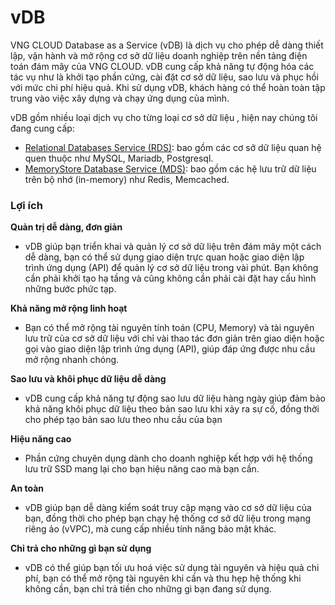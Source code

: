 # vDB

VNG CLOUD Database as a Service (vDB) là dịch vụ cho phép dễ dàng thiết lập, vận hành và mở rộng cơ sở dữ liệu doanh nghiệp trên nền tảng điện toán đám mây của VNG CLOUD. vDB cung cấp khả năng tự động hóa các tác vụ như là khởi tạo phần cứng, cài đặt cơ sở dữ liệu, sao lưu và phục hồi với mức chi phí hiệu quả. Khi sử dụng vDB, khách hàng có thể hoàn toàn tập trung vào việc xây dựng và chạy ứng dụng của mình.

vDB gồm nhiều loại dịch vụ cho từng loại cơ sở dữ liệu , hiện nay chúng tôi đang cung cấp: 

* [Relational Databases Service (RDS)](https://docs.vngcloud.vn/vng-cloud-document/vn/vdb/relational-database-service-rds): bao gồm các cơ sở dữ liệu quan hệ quen thuộc như MySQL, Mariadb, Postgresql.
* [MemoryStore Database Service (MDS)](https://docs.vngcloud.vn/vng-cloud-document/vn/vdb/memorystore-database-service-mds): bao gồm các hệ lưu trữ dữ liệu trên bộ nhớ (in-memory) như Redis, Memcached.

### Lợi ích 

**Quản trị dễ dàng, đơn giản**

* vDB giúp bạn triển khai và quản lý cơ sở dữ liệu trên đám mây một cách dễ dàng, bạn có thể sử dụng giao diện trực quan hoặc giao diện lập trình ứng dụng (API) để quản lý cơ sở dữ liệu trong vài phút. Bạn không cần phải khởi tạo hạ tầng và cũng không cần phải cài đặt hay cấu hình những bước phức tạp.

**Khả năng mở rộng linh hoạt**

* Bạn có thể mở rộng tài nguyên tính toán (CPU, Memory) và tài nguyên lưu trữ của cơ sở dữ liệu với chỉ vài thao tác đơn giản trên giao diện hoặc gọi vào giao diện lập trình ứng dụng (API), giúp đáp ứng được nhu cầu mở rộng nhanh chóng.

**Sao lưu và khôi phục dữ liệu dễ dàng**

* vDB cung cấp khả năng tự động sao lưu dữ liệu hàng ngày giúp đảm bảo khả năng khôi phục dữ liệu theo bản sao lưu khi xảy ra sự cố, đồng thời cho phép tạo bản sao lưu theo nhu cầu của bạn

**Hiệu năng cao**

* Phần cứng chuyên dụng dành cho doanh nghiệp kết hợp với hệ thống lưu trữ SSD mang lại cho bạn hiệu năng cao mà bạn cần.

**An toàn**

* vDB giúp bạn dễ dàng kiểm soát truy cập mạng vào cơ sở dữ liệu của bạn, đồng thời cho phép bạn chạy hệ thống cơ sở dữ liệu trong mạng riêng ảo (vVPC), mà cung cấp nhiều tính năng bảo mật khác.

**Chỉ trả cho những gì bạn sử dụng**

* vDB có thể giúp bạn tối ưu hoá việc sử dụng tài nguyên và hiệu quả chi phí, bạn có thể mở rộng tài nguyên khi cần và thu hẹp hệ thống khi không cần, bạn chỉ trả tiền cho những gì bạn đang sử dụng.
